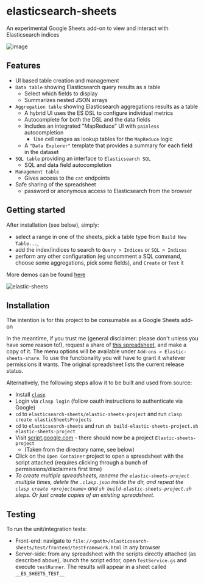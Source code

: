 # elasticsearch-sheets
An experimental Google Sheets add-on to view and interact with Elasticsearch indices

![image](https://user-images.githubusercontent.com/17573856/55036844-39af9900-4ff2-11e9-9f39-1edcf0abc3e1.png)

## Features

* UI based table creation and management
* `Data table` showing Elasticsearch query results as a table
  * Select which fields to display
  * Summarizes nested JSON arrays
* `Aggregation table` showing Elasticsearch aggregations results as a table
   * A hybrid UI uses the ES DSL to configure individual metrics
   * Autocomplete for both the DSL and the data fields
   * Includes an integrated "MapReduce" UI with `painless` autocompletion
      * Use cell ranges as lookup tables for the `MapReduce` logic
   * A `"Data Explorer"` template that provides a summary for each field in the dataset
* `SQL table` providing an interface to `Elasticsearch SQL`
   * SQL and data field autocompletion
* `Management table`
   * Gives access to the `cat` endpoints
* Safe sharing of the spreadsheet
   * password or anonymous access to Elasticsearch from the browser

## Getting started

After installation (see below), simply:
* select a range in one of the sheets, pick a table type from `Build New Table...`,
* add the index/indices to search to `Query > Indices` or `SQL > Indices`
* perform any other configuration (eg uncomment a SQL command, choose some aggregations, pick some fields), and `Create` or `Test` it

More demos can be found [here](https://github.com/Alex-At-Home/elasticsearch-sheets/blob/master/Demos.md)

![elastic-sheets](https://user-images.githubusercontent.com/17573856/55447647-8e26bb80-5592-11e9-81e9-335d59d43879.gif)

## Installation

The intention is for this project to be consumable as a Google Sheets add-on

In the meantime, if you trust me (general disclaimer: please don't unless you have some reason to!), request a share of [this spreadsheet](https://docs.google.com/spreadsheets/d/1b-6Ut21fmGHNdUWLtmJNRZkRiOBOjFNaMyYBxae4dyk/edit#gid=0), and make a copy of it.
The menu options will be available under `Add-ons > Elastic-sheets-share`.
To use the functionality you will have to grant it whatever permissions it wants. The original spreadsheet lists the current release status.

Alternatively, the following steps allow it to be built and used from source:
* Install [`clasp`](https://developers.google.com/apps-script/guides/clasp)
* Login via `clasp login` (follow oauth instructions to authenticate via Google)
* `cd` to `elasticsearch-sheets/elastic-sheets-project` and run `clasp create elasticSheetsProjects`
* `cd` to `elasticsearch-sheets` and run `sh build-elastic-sheets-project.sh elastic-sheets-project`
* Visit [script.google.com](https://script.google.com) - there should now be a project `Elastic-sheets-project`
   * (Taken from the directory name, see below)
* Click on the `Open Container` project to open a spreadsheet with the script attached (requires clicking through a bunch of permissions/disclaimers first time)
* _To create multiple spreadsheets, rename the `elastic-sheets-project` multiple times, delete the `.clasp.json` inside the dir, and repeat the `clasp create <projectname>` and `sh build-elastic-sheets-project.sh` steps. Or just create copies of an existing spreadsheet._

## Testing

To run the unit/integration tests:
* Front-end: navigate to `file://<path>/elasticsearch-sheets/test/frontend/testFramework.html`
  in any browser
* Server-side: from any spreadsheet with the scripts directly attached (as described above),
  launch the script editor, open `TestService.gs` and execute `testRunner`.
  The results will appear in a sheet called `__ES_SHEETS_TEST__`
